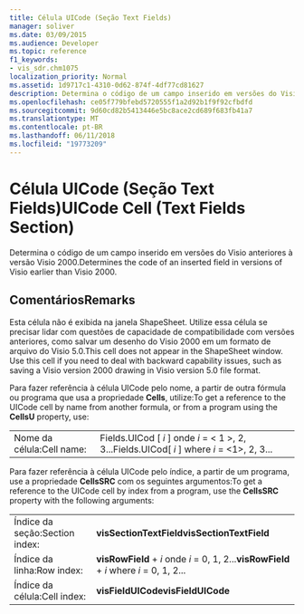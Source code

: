 ```yaml
---
title: Célula UICode (Seção Text Fields)
manager: soliver
ms.date: 03/09/2015
ms.audience: Developer
ms.topic: reference
f1_keywords:
- vis_sdr.chm1075
localization_priority: Normal
ms.assetid: 1d9717c1-4310-0d62-874f-4df77cd81627
description: Determina o código de um campo inserido em versões do Visio anteriores à versão Visio 2000.
ms.openlocfilehash: ce05f779bfebd5720555f1a2d92b1f9f92cfbdfd
ms.sourcegitcommit: 9d60cd82b5413446e5bc8ace2cd689f683fb41a7
ms.translationtype: MT
ms.contentlocale: pt-BR
ms.lasthandoff: 06/11/2018
ms.locfileid: "19773209"
---
```

# <a name="uicode-cell-text-fields-section"></a><span data-ttu-id="313d6-103">Célula UICode (Seção Text Fields)</span><span class="sxs-lookup"><span data-stu-id="313d6-103">UICode Cell (Text Fields Section)</span></span>

<span data-ttu-id="313d6-104">Determina o código de um campo inserido em versões do Visio anteriores à versão Visio 2000.</span><span class="sxs-lookup"><span data-stu-id="313d6-104">Determines the code of an inserted field in versions of Visio earlier than Visio 2000.</span></span>
  
## <a name="remarks"></a><span data-ttu-id="313d6-105">Comentários</span><span class="sxs-lookup"><span data-stu-id="313d6-105">Remarks</span></span>

<span data-ttu-id="313d6-p101">Esta célula não é exibida na janela ShapeSheet. Utilize essa célula se precisar lidar com questões de capacidade de compatibilidade com versões anteriores, como salvar um desenho do Visio 2000 em um formato de arquivo do Visio 5.0.</span><span class="sxs-lookup"><span data-stu-id="313d6-p101">This cell does not appear in the ShapeSheet window. Use this cell if you need to deal with backward capability issues, such as saving a Visio version 2000 drawing in Visio version 5.0 file format.</span></span>
  
<span data-ttu-id="313d6-108">Para fazer referência à célula UICode pelo nome, a partir de outra fórmula ou programa que usa a propriedade **Cells**, utilize:</span><span class="sxs-lookup"><span data-stu-id="313d6-108">To get a reference to the UICode cell by name from another formula, or from a program using the **CellsU** property, use:</span></span> 
  
|||
|:-----|:-----|
| <span data-ttu-id="313d6-109">Nome da célula:</span><span class="sxs-lookup"><span data-stu-id="313d6-109">Cell name:</span></span>  <br/> | <span data-ttu-id="313d6-110">Fields.UICod [ *i* ] onde *i* = < 1 >, 2, 3...</span><span class="sxs-lookup"><span data-stu-id="313d6-110">Fields.UICod[  *i*  ]            where  *i*  = <1>, 2, 3...</span></span>  <br/> |
   
<span data-ttu-id="313d6-111">Para fazer referência à célula UICode pelo índice, a partir de um programa, use a propriedade **CellsSRC** com os seguintes argumentos:</span><span class="sxs-lookup"><span data-stu-id="313d6-111">To get a reference to the UICode cell by index from a program, use the **CellsSRC** property with the following arguments:</span></span> 
  
|||
|:-----|:-----|
| <span data-ttu-id="313d6-112">Índice da seção:</span><span class="sxs-lookup"><span data-stu-id="313d6-112">Section index:</span></span>  <br/> |<span data-ttu-id="313d6-113">**visSectionTextField**</span><span class="sxs-lookup"><span data-stu-id="313d6-113">**visSectionTextField**</span></span> <br/> |
| <span data-ttu-id="313d6-114">Índice da linha:</span><span class="sxs-lookup"><span data-stu-id="313d6-114">Row index:</span></span>  <br/> |<span data-ttu-id="313d6-115">**visRowField** +  *i* onde *i* = 0, 1, 2...</span><span class="sxs-lookup"><span data-stu-id="313d6-115">**visRowField** +  *i*            where  *i*  = 0, 1, 2...</span></span>  <br/> |
| <span data-ttu-id="313d6-116">Índice da célula:</span><span class="sxs-lookup"><span data-stu-id="313d6-116">Cell index:</span></span>  <br/> |<span data-ttu-id="313d6-117">**visFieldUICode**</span><span class="sxs-lookup"><span data-stu-id="313d6-117">**visFieldUICode**</span></span> <br/> |
   

